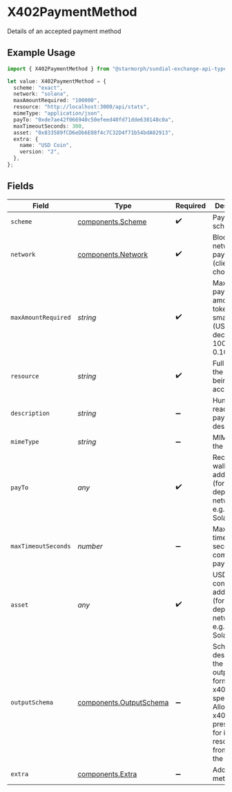 # X402PaymentMethod

Details of an accepted payment method

## Example Usage

```typescript
import { X402PaymentMethod } from "@starmorph/sundial-exchange-api-typescript/models/components";

let value: X402PaymentMethod = {
  scheme: "exact",
  network: "solana",
  maxAmountRequired: "100000",
  resource: "http://localhost:3000/api/stats",
  mimeType: "application/json",
  payTo: "0xde7ae42f066940c50efeed40fd71dde630148c0a",
  maxTimeoutSeconds: 300,
  asset: "0x833589fCD6eDb6E08f4c7C32D4f71b54bdA02913",
  extra: {
    name: "USD Coin",
    version: "2",
  },
};
```

## Fields

| Field                                                                                                                                                  | Type                                                                                                                                                   | Required                                                                                                                                               | Description                                                                                                                                            | Example                                                                                                                                                |
| ------------------------------------------------------------------------------------------------------------------------------------------------------ | ------------------------------------------------------------------------------------------------------------------------------------------------------ | ------------------------------------------------------------------------------------------------------------------------------------------------------ | ------------------------------------------------------------------------------------------------------------------------------------------------------ | ------------------------------------------------------------------------------------------------------------------------------------------------------ |
| `scheme`                                                                                                                                               | [components.Scheme](../../models/components/scheme.md)                                                                                                 | :heavy_check_mark:                                                                                                                                     | Payment scheme type                                                                                                                                    |                                                                                                                                                        |
| `network`                                                                                                                                              | [components.Network](../../models/components/network.md)                                                                                               | :heavy_check_mark:                                                                                                                                     | Blockchain network for payment (client chooses)                                                                                                        |                                                                                                                                                        |
| `maxAmountRequired`                                                                                                                                    | *string*                                                                                                                                               | :heavy_check_mark:                                                                                                                                     | Maximum payment amount in token smallest unit (USDC has 6 decimals, so 100000 = 0.10 USDC)                                                             | 100000                                                                                                                                                 |
| `resource`                                                                                                                                             | *string*                                                                                                                                               | :heavy_check_mark:                                                                                                                                     | Full URL of the resource being accessed                                                                                                                | http://localhost:3000/api/stats                                                                                                                        |
| `description`                                                                                                                                          | *string*                                                                                                                                               | :heavy_minus_sign:                                                                                                                                     | Human-readable payment description                                                                                                                     |                                                                                                                                                        |
| `mimeType`                                                                                                                                             | *string*                                                                                                                                               | :heavy_minus_sign:                                                                                                                                     | MIME type of the resource                                                                                                                              | application/json                                                                                                                                       |
| `payTo`                                                                                                                                                | *any*                                                                                                                                                  | :heavy_check_mark:                                                                                                                                     | Recipient wallet address (format depends on network, e.g., Base or Solana)                                                                             |                                                                                                                                                        |
| `maxTimeoutSeconds`                                                                                                                                    | *number*                                                                                                                                               | :heavy_minus_sign:                                                                                                                                     | Maximum time in seconds to complete payment                                                                                                            | 300                                                                                                                                                    |
| `asset`                                                                                                                                                | *any*                                                                                                                                                  | :heavy_check_mark:                                                                                                                                     | USDC token contract address (format depends on network, e.g., Base or Solana)                                                                          |                                                                                                                                                        |
| `outputSchema`                                                                                                                                         | [components.OutputSchema](../../models/components/outputschema.md)                                                                                     | :heavy_minus_sign:                                                                                                                                     | Schema describing the input and output format per x402scan specification.<br/>Allows x402scan to present a UI for invoking resources from within the app.<br/> |                                                                                                                                                        |
| `extra`                                                                                                                                                | [components.Extra](../../models/components/extra.md)                                                                                                   | :heavy_minus_sign:                                                                                                                                     | Additional metadata                                                                                                                                    |                                                                                                                                                        |